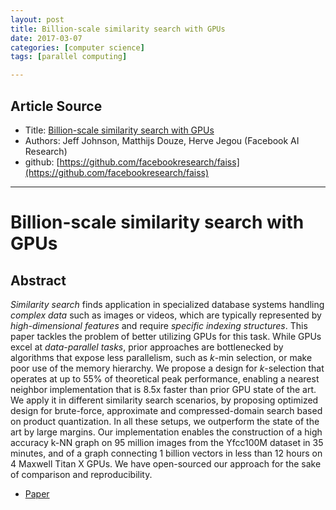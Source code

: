 ```yaml
---
layout: post
title: Billion-scale similarity search with GPUs
date: 2017-03-07
categories: [computer science]
tags: [parallel computing]

---
```



## Article Source

* Title: [Billion-scale similarity search with GPUs](http://hgpu.org/?p=17027)
* Authors: Jeff Johnson, Matthijs Douze, Herve Jegou (Facebook AI Research)
* github: [https://github.com/facebookresearch/faiss](https://github.com/facebookresearch/faiss)


-----

Billion-scale similarity search with GPUs
=====================================

## Abstract

*Similarity search* finds application in specialized database systems handling *complex data* such as images or videos, which are typically represented by *high-dimensional features* and require *specific indexing structures*. This paper tackles the problem of better utilizing GPUs for this task. While GPUs excel at *data-parallel tasks*, prior approaches are bottlenecked by algorithms that expose less parallelism, such as *k*-min selection, or make poor use of the memory hierarchy. We propose a design for *k*-selection that operates at up to 55% of theoretical peak performance, enabling a nearest neighbor implementation that is 8.5x faster than prior GPU state of the art. We apply it in different similarity search scenarios, by proposing optimized design for brute-force, approximate and compressed-domain search based on product quantization. In all these setups, we outperform the state of the art by large margins. Our implementation enables the construction of a high accuracy k-NN graph on 95 million images from the Yfcc100M dataset in 35 minutes, and of a graph connecting 1 billion vectors in less than 12 hours on 4 Maxwell Titan X GPUs. We have open-sourced our approach for the sake of comparison and reproducibility.

* [Paper](https://arxiv.org/pdf/1702.08734)